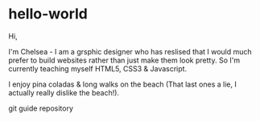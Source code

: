 # hello-world

Hi,

I'm Chelsea - I am a grsphic designer who has reslised that I would much prefer to build websites rather than just make them look pretty. So I'm currently teaching myself HTML5, CSS3 & Javascript.

I enjoy pina coladas & long walks on the beach (That last ones a lie, I actually really dislike the beach!).

git guide repository
